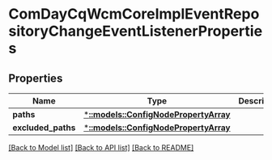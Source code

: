 # ComDayCqWcmCoreImplEventRepositoryChangeEventListenerProperties

## Properties
Name | Type | Description | Notes
------------ | ------------- | ------------- | -------------
**paths** | [***::models::ConfigNodePropertyArray**](configNodePropertyArray.md) |  | [optional] 
**excluded_paths** | [***::models::ConfigNodePropertyArray**](configNodePropertyArray.md) |  | [optional] 

[[Back to Model list]](../README.md#documentation-for-models) [[Back to API list]](../README.md#documentation-for-api-endpoints) [[Back to README]](../README.md)


